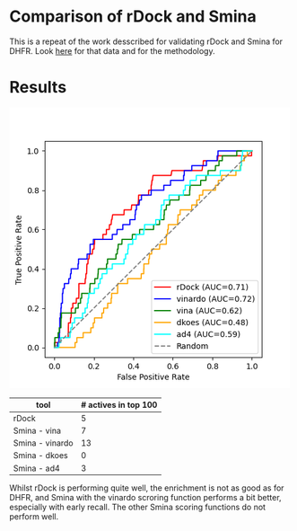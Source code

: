 # Comparison of rDock and Smina

This is a repeat of the work desscribed for validating rDock and Smina for
DHFR. Look [here](../../../dhfr/expts/vs-dekois/README.md) for that data and
for the methodology.


# Results

![rDock](ROC.png)

| tool            | # actives in top 100 |
|-----------------|----------------------|
| rDock           | 5  |
| Smina - vina    | 7  |
| Smina - vinardo | 13 |
| Smina - dkoes   | 0  |
| Smina - ad4     | 3  |

Whilst rDock is performing quite well, the enrichment is not as good as for DHFR, and Smina with
the vinardo scroring function performs a bit better, especially with early recall. 
The other Smina scoring functions do not perform well.

